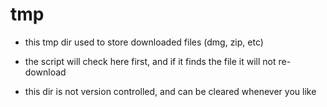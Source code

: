 # tmp

* this tmp dir used to store downloaded files
  (dmg, zip, etc)

* the script will check here first,
  and if it finds the file it will not re-download

* this dir is not version controlled,
  and can be cleared whenever you like
